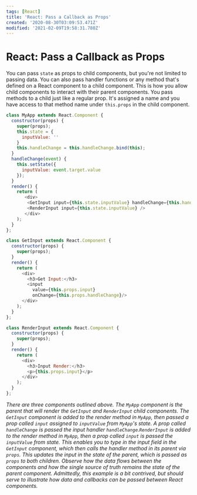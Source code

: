 ```yaml
---
tags: [React]
title: 'React: Pass a Callback as Props'
created: '2020-08-30T03:09:53.471Z'
modified: '2021-02-09T19:58:31.780Z'
---
```


React: Pass a Callback as Props
===============================

You can pass ```state``` as props to child components, but you're not limited to passing data. You can also pass handler functions or any method that's defined on a React component to a child component. This is how you allow child components to interact with their parent components. You pass methods to a child just like a regular prop. It's assigned a name and you have access to that method name under ```this.props``` in the child component.

``` javascript
class MyApp extends React.Component {
  constructor(props) {
    super(props);
    this.state = {
      inputValue: ''
    }
    this.handleChange = this.handleChange.bind(this);
  }
  handleChange(event) {
    this.setState({
      inputValue: event.target.value
    });
  }
  render() {
    return (
       <div>
        <GetInput input={this.state.inputValue} handleChange={this.handleChange} />
        <RenderInput input={this.state.inputValue} />
       </div>
    );
  }
};

class GetInput extends React.Component {
  constructor(props) {
    super(props);
  }
  render() {
    return (
      <div>
        <h3>Get Input:</h3>
        <input
          value={this.props.input}
          onChange={this.props.handleChange}/>
      </div>
    );
  }
};

class RenderInput extends React.Component {
  constructor(props) {
    super(props);
  }
  render() {
    return (
      <div>
        <h3>Input Render:</h3>
        <p>{this.props.input}</p>
      </div>
    );
  }
};
```

*There are three components outlined above. The ```MyApp``` component is the parent that will render the ```GetInput``` and ```RenderInput``` child components. The ```GetInput``` component is added to the render method in ```MyApp```, then passed a prop called ```input``` assigned to ```inputValue``` from ```MyApp```'s state. A prop called ```handleChange``` is passed the input handler ```handleChange```.```RenderInput``` is added to the render method in ```MyApp```, then a prop called ```input``` is passed the ```inputValue``` from state. This enables you to type in the input field in the ```GetInput``` component, which then calls the handler method in its parent via ```props```. This updates the input in the state of the parent, which is passed as ```props``` to both children. Observe how the data flows between the components and how the single source of truth remains the state of the parent component. Admittedly, this example is a bit contrived, but should serve to illustrate how data and callbacks can be passed between React components.*

